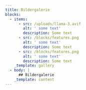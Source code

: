 ```yaml
---
title: Bildergalerie
blocks:
  - items:
      - src: /uploads/llama-3.avif
        alt: ' some text'
        description: Some text
      - src: /blocks/features.png
        alt: ' some text'
        description: Some text
      - src: /blocks/features.png
        alt: ' some text'
        description: Some text
    _template: gallery
  - body: |
      ## Bildergalerie
    _template: content
---
```






